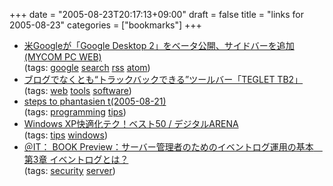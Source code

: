 +++
date = "2005-08-23T20:17:13+09:00"
draft = false
title = "links for 2005-08-23"
categories = ["bookmarks"]
+++

<ul>
	<li>
		<div><a href="http://pcweb.mycom.co.jp/news/2005/08/23/100.html">米Googleが「Google Desktop 2」をベータ公開、サイドバーを追加 (MYCOM PC WEB)</a></div>
		<div>(tags: <a href="http://del.icio.us/nobu666/google">google</a> <a href="http://del.icio.us/nobu666/search">search</a> <a href="http://del.icio.us/nobu666/rss">rss</a> <a href="http://del.icio.us/nobu666/atom">atom</a>)</div>
	</li>
	<li>
		<div><a href="http://internet.watch.impress.co.jp/cda/news/2005/08/23/8867.html">ブログでなくとも“トラックバックできる”ツールバー「TEGLET TB2」</a></div>
		<div>(tags: <a href="http://del.icio.us/nobu666/web">web</a> <a href="http://del.icio.us/nobu666/tools">tools</a> <a href="http://del.icio.us/nobu666/software">software</a>)</div>
	</li>
	<li>
		<div><a href="http://www.dodgson.org/omo/t/?date=20050821#p01">steps to phantasien t(2005-08-21)</a></div>
		<div>(tags: <a href="http://del.icio.us/nobu666/programming">programming</a> <a href="http://del.icio.us/nobu666/tips">tips</a>)</div>
	</li>
	<li>
		<div><a href="http://arena.nikkeibp.co.jp/tokushu/biz/20050812/113164/?from=RSS">Windows XP快適化テク！ベスト50 / デジタルARENA</a></div>
		<div>(tags: <a href="http://del.icio.us/nobu666/tips">tips</a> <a href="http://del.icio.us/nobu666/windows">windows</a>)</div>
	</li>
	<li>
		<div><a href="http://www.atmarkit.co.jp/fwin2k/bookpreview/eventlog01/eventlog01_01.html">＠IT： BOOK Preview：サーバー管理者のためのイベントログ運用の基本　第3章 イベントログとは？</a></div>
		<div>(tags: <a href="http://del.icio.us/nobu666/security">security</a> <a href="http://del.icio.us/nobu666/server">server</a>)</div>
	</li>
</ul>
